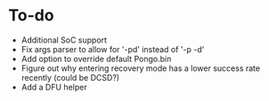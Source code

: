 # To-do

* Additional SoC support
* Fix args parser to allow for '-pd' instead of '-p -d'
* Add option to override default Pongo.bin
* Figure out why entering recovery mode has a lower success rate recently (could be DCSD?)
* Add a DFU helper